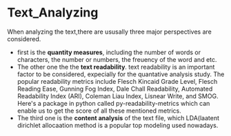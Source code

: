 # Text_Analyzing 
When analyzing the text,there are ususally three major perspectives are considered.

- first is the **quantity measures**, including the number of words or characters, the number or numbers, the freuency of the word and etc.
- The other one the the **text readability**. text readability is an important factor to be considered, expecially for the quantative analysis study. The popular readability metrics include Flesch Kincaid Grade Level, Flesch Reading Ease, Gunning Fog Index, Dale Chall Readability, Automated Readability Index (ARI), Coleman Liau Index, Lisnear Write, and SMOG. Here's a package in python called py-readability-metrics which can enable us to get the score of all these mentioned metrics.
- The third one is the **content analysis** of the text file, which LDA(laatent dirichlet allocaation method is a popular top modeling used nowadays. 


